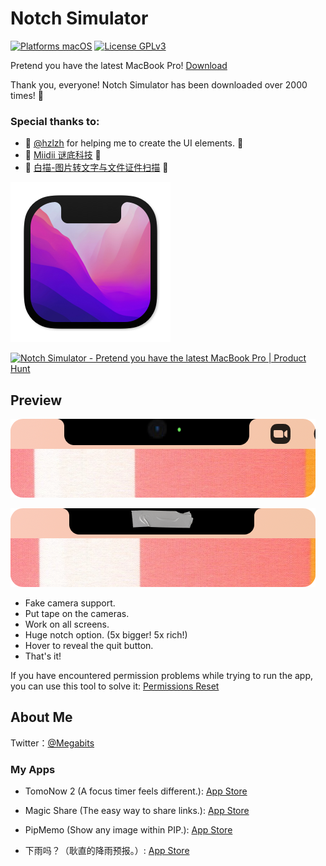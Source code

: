 # Notch Simulator

[![Platforms macOS](https://img.shields.io/badge/Platforms-macOS-purple.svg?style=flat)](http://www.apple.com/macos/)
[![License GPLv3](https://img.shields.io/badge/License-GPLv3-blue.svg?style=flat)](https://www.gnu.org/licenses/gpl-3.0.html)

Pretend you have the latest MacBook Pro! [Download](https://github.com/megabitsenmzq/Notch-Simulator/releases/download/1.9/Notch.Simulator.zip)

Thank you, everyone! Notch Simulator has been downloaded over 2000 times! 🎉


### Special thanks to: 
- 🎉 [@hzlzh](https://twitter.com/hzlzh) for helping me to create the UI elements. 🎉
- 🎉 [Miidii 谜底科技](https://miidii.app) 🎉
- 🎉 [白描-图片转文字与文件证件扫描](https://baimiao.uzero.cn) 🎉


![Icon](Icon.png)

<a href="https://www.producthunt.com/posts/notch-simulator?utm_source=badge-featured&utm_medium=badge&utm_souce=badge-notch-simulator" target="_blank"><img src="https://api.producthunt.com/widgets/embed-image/v1/featured.svg?post_id=316518&theme=light" alt="Notch Simulator - Pretend you have the latest MacBook Pro | Product Hunt" style="width: 250px; height: 54px;" width="250" height="54" /></a>

## Preview

![Preview](NewNotchPreiew.png)

![Preview](NewNotchPreiew1.png)

- Fake camera support.
- Put tape on the cameras.
- Work on all screens.
- Huge notch option. (5x bigger! 5x rich!)
- Hover to reveal the quit button.
- That's it!

If you have encountered permission problems while trying to run the app, you can use this tool to solve it: 
[Permissions Reset](https://ohanaware.com/permissionsreset/)

## About Me

Twitter：[@Megabits](https://twitter.com/Megabits_mzq)

### My Apps

- TomoNow 2 (A focus timer feels different.): [App Store](https://apps.apple.com/us/app/id1505296579)

- Magic Share (The easy way to share links.): [App Store](https://apps.apple.com/us/app/id1438149621)

- PipMemo (Show any image within PIP.): [App Store](https://apps.apple.com/us/app/pipmemo/id1529735620)

- 下雨吗？（耿直的降雨预报。）: [App Store](https://apps.apple.com/cn/app/下雨吗/id1537380441)
